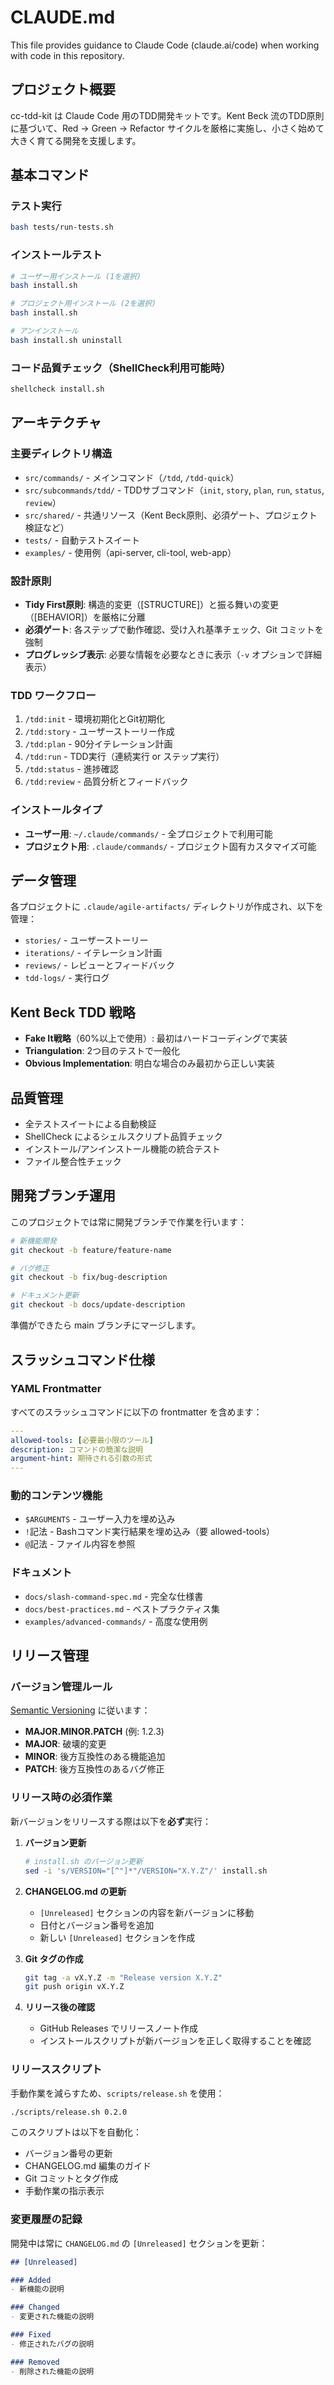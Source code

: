 # CLAUDE.md

This file provides guidance to Claude Code (claude.ai/code) when working with code in this repository.

## プロジェクト概要

cc-tdd-kit は Claude Code 用のTDD開発キットです。Kent Beck 流のTDD原則に基づいて、Red → Green → Refactor サイクルを厳格に実施し、小さく始めて大きく育てる開発を支援します。

## 基本コマンド

### テスト実行
```bash
bash tests/run-tests.sh
```

### インストールテスト
```bash
# ユーザー用インストール (1を選択)
bash install.sh

# プロジェクト用インストール (2を選択)
bash install.sh

# アンインストール
bash install.sh uninstall
```

### コード品質チェック（ShellCheck利用可能時）
```bash
shellcheck install.sh
```

## アーキテクチャ

### 主要ディレクトリ構造
- `src/commands/` - メインコマンド（`/tdd`, `/tdd-quick`）
- `src/subcommands/tdd/` - TDDサブコマンド（`init`, `story`, `plan`, `run`, `status`, `review`）
- `src/shared/` - 共通リソース（Kent Beck原則、必須ゲート、プロジェクト検証など）
- `tests/` - 自動テストスイート
- `examples/` - 使用例（api-server, cli-tool, web-app）

### 設計原則
- **Tidy First原則**: 構造的変更（[STRUCTURE]）と振る舞いの変更（[BEHAVIOR]）を厳格に分離
- **必須ゲート**: 各ステップで動作確認、受け入れ基準チェック、Git コミットを強制
- **プログレッシブ表示**: 必要な情報を必要なときに表示（`-v` オプションで詳細表示）

### TDD ワークフロー
1. `/tdd:init` - 環境初期化とGit初期化
2. `/tdd:story` - ユーザーストーリー作成
3. `/tdd:plan` - 90分イテレーション計画
4. `/tdd:run` - TDD実行（連続実行 or ステップ実行）
5. `/tdd:status` - 進捗確認
6. `/tdd:review` - 品質分析とフィードバック

### インストールタイプ
- **ユーザー用**: `~/.claude/commands/` - 全プロジェクトで利用可能
- **プロジェクト用**: `.claude/commands/` - プロジェクト固有カスタマイズ可能

## データ管理

各プロジェクトに `.claude/agile-artifacts/` ディレクトリが作成され、以下を管理：
- `stories/` - ユーザーストーリー
- `iterations/` - イテレーション計画
- `reviews/` - レビューとフィードバック
- `tdd-logs/` - 実行ログ

## Kent Beck TDD 戦略

- **Fake It戦略**（60%以上で使用）: 最初はハードコーディングで実装
- **Triangulation**: 2つ目のテストで一般化
- **Obvious Implementation**: 明白な場合のみ最初から正しい実装

## 品質管理

- 全テストスイートによる自動検証
- ShellCheck によるシェルスクリプト品質チェック
- インストール/アンインストール機能の統合テスト
- ファイル整合性チェック

## 開発ブランチ運用

このプロジェクトでは常に開発ブランチで作業を行います：

```bash
# 新機能開発
git checkout -b feature/feature-name

# バグ修正
git checkout -b fix/bug-description

# ドキュメント更新
git checkout -b docs/update-description
```

準備ができたら main ブランチにマージします。

## スラッシュコマンド仕様

### YAML Frontmatter
すべてのスラッシュコマンドに以下の frontmatter を含めます：

```yaml
---
allowed-tools: [必要最小限のツール]
description: コマンドの簡潔な説明
argument-hint: 期待される引数の形式
---
```

### 動的コンテンツ機能
- `$ARGUMENTS` - ユーザー入力を埋め込み
- `!`記法 - Bashコマンド実行結果を埋め込み（要 allowed-tools）
- `@`記法 - ファイル内容を参照

### ドキュメント
- `docs/slash-command-spec.md` - 完全な仕様書
- `docs/best-practices.md` - ベストプラクティス集
- `examples/advanced-commands/` - 高度な使用例

## リリース管理

### バージョン管理ルール
[Semantic Versioning](https://semver.org/spec/v2.0.0.html) に従います：

- **MAJOR.MINOR.PATCH** (例: 1.2.3)
- **MAJOR**: 破壊的変更
- **MINOR**: 後方互換性のある機能追加
- **PATCH**: 後方互換性のあるバグ修正

### リリース時の必須作業
新バージョンをリリースする際は以下を**必ず**実行：

1. **バージョン更新**
   ```bash
   # install.sh のバージョン更新
   sed -i 's/VERSION="[^"]*"/VERSION="X.Y.Z"/' install.sh
   ```

2. **CHANGELOG.md の更新**
   - `[Unreleased]` セクションの内容を新バージョンに移動
   - 日付とバージョン番号を追加
   - 新しい `[Unreleased]` セクションを作成

3. **Git タグの作成**
   ```bash
   git tag -a vX.Y.Z -m "Release version X.Y.Z"
   git push origin vX.Y.Z
   ```

4. **リリース後の確認**
   - GitHub Releases でリリースノート作成
   - インストールスクリプトが新バージョンを正しく取得することを確認

### リリーススクリプト
手動作業を減らすため、`scripts/release.sh` を使用：

```bash
./scripts/release.sh 0.2.0
```

このスクリプトは以下を自動化：
- バージョン番号の更新
- CHANGELOG.md 編集のガイド
- Git コミットとタグ作成
- 手動作業の指示表示

### 変更履歴の記録
開発中は常に `CHANGELOG.md` の `[Unreleased]` セクションを更新：

```markdown
## [Unreleased]

### Added
- 新機能の説明

### Changed  
- 変更された機能の説明

### Fixed
- 修正されたバグの説明

### Removed
- 削除された機能の説明
```
